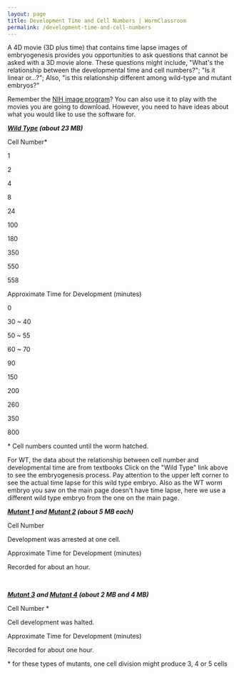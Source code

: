 ```yaml
---
layout: page
title: Development Time and Cell Numbers | WormClassroom
permalink: /development-time-and-cell-numbers
---
```

A 4D movie (3D plus time) that contains time lapse images of
embryogenesis provides you opportunities to ask questions that cannot be
asked with a 3D movie alone. These questions might include, "What's the
relationship between the developmental time and cell numbers?"; "Is it
linear or...?"; Also, "is this relationship different among wild-type
and mutant embryos?"

Remember the [NIH image program](measuring-size)? You can also use it to
play with the movies you are going to download. However, you need to
have ideas about what you would like to use the software for.

<div>

<div>

***[Wild Type](/files/worm/wtTime.mov "Opens in new window") (about 23
MB)***

</div>

<div>

Cell Number\*

</div>

<div>

1

</div>

<div>

2

</div>

<div>

4

</div>

<div>

8

</div>

<div>

24

</div>

<div>

100

</div>

<div>

180

</div>

<div>

350

</div>

<div>

550

</div>

<div>

558

</div>

<div>

Approximate Time for Development (minutes)

</div>

<div>

0

</div>

<div>

30 \~ 40

</div>

<div>

50 \~ 55

</div>

<div>

60 \~ 70

</div>

<div>

90

</div>

<div>

150

</div>

<div>

200

</div>

<div>

260

</div>

<div>

350

</div>

<div>

800

</div>

</div>

\* Cell numbers counted until the worm hatched.

For WT, the data about the relationship between cell number and
developmental time are from textbooks Click on the "Wild Type" link
above to see the embryogenesis process. Pay attention to the upper left
corner to see the actual time lapse for this wild type embryo. Also as
the WT worm embryo you saw on the main page doesn't have time lapse,
here we use a different wild type embryo from the one on the main page.

<div>

<div>

***[Mutant 1](/files/worm/zyg1%28oj7%29_ori.mov "Opens in new window")
and [Mutant 2](/files/worm/zyg1%28b1c%29_ori.mov "Opens in new window")
(about 5 MB each)***

</div>

<div>

Cell Number

</div>

<div>

Development was arrested at one cell.

</div>

<div>

Approximate Time for Development (minutes)

</div>

<div>

Recorded for about an hour.

</div>

</div>

 

<div>

<div>

***[Mutant 3](/files/worm/it4_ori.mov "Opens in new window") and [Mutant
4](/files/worm/zyg1%28it37a%29_ori.mov "Opens in new window") (about 2
MB and 4 MB)***

</div>

<div>

Cell Number \*

</div>

<div>

Cell development was halted.

</div>

<div>

Approximate Time for Development (minutes)

</div>

<div>

Recorded for about one hour.

</div>

</div>

\* for these types of mutants, one cell division might produce 3, 4 or 5
cells
